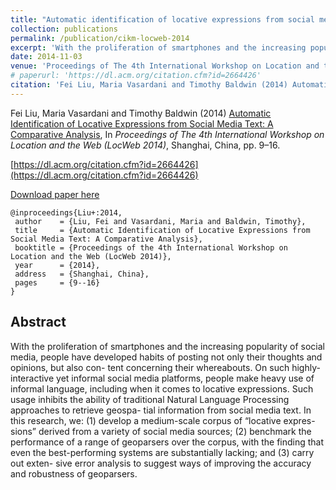 ```yaml
---
title: "Automatic identification of locative expressions from social media text: A comparative analysis"
collection: publications
permalink: /publication/cikm-locweb-2014
excerpt: 'With the proliferation of smartphones and the increasing popularity of social media, people have developed habits of posting not only their thoughts and opinions, but also con- tent concerning their whereabouts. On such highly-interactive yet informal social media platforms, people make heavy use of informal language, including when it comes to locative expressions. Such usage inhibits the ability of traditional Natural Language Processing approaches to retrieve geospa- tial information from social media text. In this research, we: (1) develop a medium-scale corpus of “locative expres- sions” derived from a variety of social media sources; (2) benchmark the performance of a range of geoparsers over the corpus, with the finding that even the best-performing systems are substantially lacking; and (3) carry out exten- sive error analysis to suggest ways of improving the accuracy and robustness of geoparsers.'
date: 2014-11-03
venue: 'Proceedings of The 4th International Workshop on Location and the Web (LocWeb 2014)'
# paperurl: 'https://dl.acm.org/citation.cfm?id=2664426'
citation: 'Fei Liu, Maria Vasardani and Timothy Baldwin (2014) Automatic Identification of Locative Expressions from Social Media Text: A Comparative Analysis, In <i>Proceedings of The 4th International Workshop on Location and the Web (LocWeb 2014)</i>, Shanghai, China, pp. 9–16.'
---
```


Fei Liu, Maria Vasardani and Timothy Baldwin (2014) [Automatic Identification of Locative Expressions from Social Media Text: A Comparative Analysis](http://liufly.github.io/files/papers/cikm-locweb2014.pdf), In <i>Proceedings of The 4th International Workshop on Location and the Web (LocWeb 2014)</i>, Shanghai, China, pp. 9–16.

[https://dl.acm.org/citation.cfm?id=2664426](https://dl.acm.org/citation.cfm?id=2664426)

[Download paper here](http://liufly.github.io/files/papers/cikm-locweb2014.pdf)

```
@inproceedings{Liu+:2014,
 author    = {Liu, Fei and Vasardani, Maria and Baldwin, Timothy},
 title     = {Automatic Identification of Locative Expressions from Social Media Text: A Comparative Analysis},
 booktitle = {Proceedings of the 4th International Workshop on Location and the Web (LocWeb 2014)},
 year      = {2014},
 address   = {Shanghai, China},
 pages     = {9--16}
} 
```

## Abstract
With the proliferation of smartphones and the increasing popularity of social media, people have developed habits of posting not only their thoughts and opinions, but also con- tent concerning their whereabouts. On such highly-interactive yet informal social media platforms, people make heavy use of informal language, including when it comes to locative expressions. Such usage inhibits the ability of traditional Natural Language Processing approaches to retrieve geospa- tial information from social media text. In this research, we: (1) develop a medium-scale corpus of “locative expres- sions” derived from a variety of social media sources; (2) benchmark the performance of a range of geoparsers over the corpus, with the finding that even the best-performing systems are substantially lacking; and (3) carry out exten- sive error analysis to suggest ways of improving the accuracy and robustness of geoparsers.